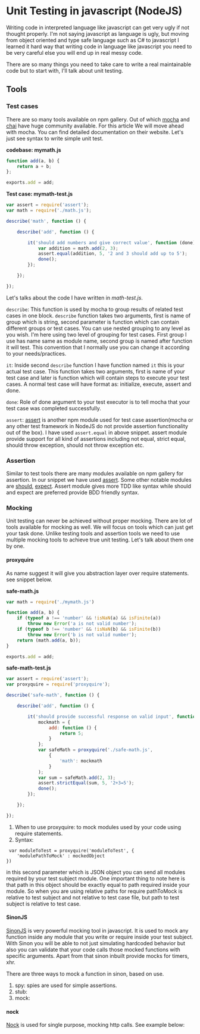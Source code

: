 # Unit Testing in javascript (NodeJS) #

Writing code in interpreted language like javascript can get very ugly if not thought properly. I'm not saying javascript as language is ugly, but moving from object oriented and type safe language such as C# to javascript I learned it hard way that writing code in language like javascript you need to be very careful else you will end up in real messy code.

There are so many things you need to take care to write a real maintainable code but to start with, I'll talk about unit testing.

## Tools ##

### Test cases ###

There are so many tools available on npm gallery. Out of which [mocha](https://mochajs.org/) and [chai](http://chaijs.com/guide/) have huge community available. For this article We will move ahead with mocha. You can find detailed documentation on their website. Let's just see syntax to write simple unit test.

**codebase: mymath.js**
```javascript
function add(a, b) {
    return a + b;
};

exports.add = add;
```

**Test case: mymath-test.js**
```javascript
var assert = require('assert');
var math = require('./math.js');

describe('math', function () {

    describe('add', function () {

        it('should add numbers and give correct value', function (done) {
            var addition = math.add(2, 3);
            assert.equal(addition, 5, '2 and 3 should add up to 5');
            done();
        });

    });

});
```

 Let's talks about the code I have written in *math-test.js*.
 
 `describe`:  This function is used by mocha to group results of related test cases in one block. `describe` function takes two arguments, first is name of group which is string, second parameter is function which can contain different groups or test cases. You can use nested grouping to any level as you wish. I'm here using two level of grouping for test cases. First group I use has name same as module name, second group is named after function it will test. This convention that I normally use you can change it according to your needs/practices. 
 
 `it`:  Inside second `describe` function I have function named `it` this is your actual test case. This function  takes two arguments, first is name of your test case and later is function which will contain steps to execute your test cases. A normal test case will have format as: initialize, execute, assert and done.
 
 `done`: Role of done argument to your test executor is to tell mocha that your test case was completed successfully. 

 `assert`: [assert](https://www.npmjs.com/package/assert) is another npm module used for test case assertion(mocha or any other test framework in NodeJS do not provide assertion functionality out of the box). I have used `assert.equal` in above snippet. assert module provide support for all kind of assertions including not equal, strict equal, should throw exception, should not throw exception etc.

 ### Assertion ###

 Similar to test tools there are many modules available on npm gallery for assertion. In our snippet we have used [assert](https://www.npmjs.com/package/assert). Some other notable modules are [should](https://www.npmjs.com/package/should), [expect](https://www.npmjs.com/package/expect). Assert module gives more TDD like syntax while should and expect are preferred provide BDD friendly syntax.

### Mocking ###
Unit testing can never be achieved without proper mocking. There are lot of tools available for mocking as well. We will focus on tools which can just get your task done. Unlike testing tools and assertion tools we need to use multiple mocking tools to achieve true unit testing. Let's talk about them one by one.

#### proxyquire ####

As name suggest it will give you abstraction layer over require statements. see snippet below.

**safe-math.js**
```javascript
var math = require('./mymath.js')

function add(a, b) {
    if (typeof a !== 'number' && !isNaN(a) && isFinite(a))
        throw new Error('a is not valid number');
    if (typeof b !== 'number' && !isNaN(b) && isFinite(b))
        throw new Error('b is not valid number');
    return (math.add(a, b));
}

exports.add = add;
````

**safe-math-test.js**
```javascript
var assert = require('assert');
var proxyquire = require('proxyquire');

describe('safe-math', function () {

    describe('add', function () {

        it('should provide successful response on valid input', function (done) {
            mockmath = {
                add: function () {
                    return 5;
                }
            };
            var safeMath = proxyquire('./safe-math.js',
                {
                    'math': mockmath
                }
            );
            var sum = safeMath.add(2, 3);
            assert.strictEqual(sum, 5, '2+3=5');
            done();
        });

    });

});
```

1. When to use proxyquire: to mock modules used by your code using require statements.
2. Syntax: 
```
 var moduleToTest = proxyquire('moduleToTest', {
    'modulePathToMock' : mockedObject
})
```
in this second parameter which is JSON object you can send all modules required by your test subject module. One important thing to note here is that path in this object should be exactly equal to path required inside your module. So when you are using relative paths for require pathToMock is relative to test subject and not relative to test case file, but path to test subject is relative to test case.

#### SinonJS ####
[SinonJS](sinonjs.org/docs/) is very powerful mocking tool in javascript. It is used to mock any function inside any module that you write or require inside your test subject. With Sinon you will be able to not just simulating hardcoded behavior but also you can validate that your code calls those mocked functions with specific arguments. Apart from that sinon inbuilt provide mocks for timers, xhr.

There are three ways to mock a function in sinon, based on use.

1. spy: spies are used for simple assertions.
2. stub: 
3. mock:

#### nock #### 

[Nock](https://github.com/node-nock/nock) is used for single purpose, mocking http calls. See example below:

```javascript

```